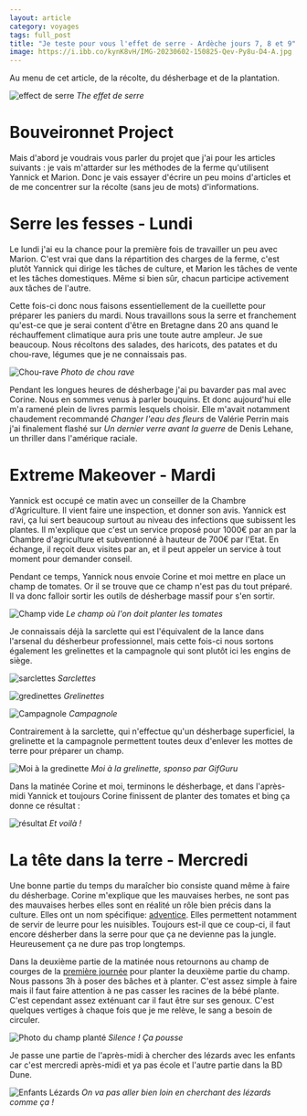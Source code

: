 ```yaml
---
layout: article 
category: voyages
tags: full_post
title: "Je teste pour vous l'effet de serre - Ardèche jours 7, 8 et 9"
image: https://i.ibb.co/kynK8vH/IMG-20230602-150825-Qev-Py8u-D4-A.jpg
---
```


Au menu de cet article, de la récolte, du désherbage et de la plantation. 

![effect de serre](https://i.ibb.co/kynK8vH/IMG-20230602-150825-Qev-Py8u-D4-A.jpg)
_The effet de serre_

<!--more-->

# Bouveironnet Project

Mais d'abord je voudrais vous parler du projet que j'ai pour les articles suivants : je vais m'attarder sur les méthodes de la ferme qu'utilisent Yannick et Marion. Donc je vais essayer d'écrire un peu moins d'articles et de me concentrer sur la récolte (sans jeu de mots) d'informations.

# Serre les fesses - Lundi

Le lundi j'ai eu la chance pour la première fois de travailler un peu avec Marion. C'est vrai que dans la répartition des charges de la ferme, c'est plutôt Yannick qui dirige les tâches de culture, et Marion les tâches de vente et les tâches domestiques. Même si bien sûr, chacun participe activement aux tâches de l'autre.

Cette fois-ci donc nous faisons essentiellement de la cueillette pour préparer les paniers du mardi. 
Nous travaillons sous la serre et franchement qu'est-ce que je serai content d'être en Bretagne dans 20 ans quand le réchauffement climatique aura pris une toute autre ampleur. Je sue beaucoup. 
Nous récoltons des salades, des haricots, des patates et du chou-rave, légumes que je ne connaissais pas. 

![Chou-rave](https://i.ibb.co/qWRwPGm/IMG-20230531-163439-eue0c7-C883.jpg)
_Photo de chou rave_

Pendant les longues heures de désherbage j'ai pu bavarder pas mal avec Corine. Nous en sommes venus à parler bouquins. Et donc aujourd'hui elle m'a ramené plein de livres parmis lesquels choisir. Elle m'avait notamment chaudement recommandé _Changer l'eau des fleurs_ de Valérie Perrin mais j'ai finalement flashé sur _Un dernier verre avant la guerre_ de Denis Lehane, un thriller dans l'amérique raciale. 

# Extreme Makeover - Mardi 

Yannick est occupé ce matin avec un conseiller de la Chambre d'Agriculture. Il vient faire une inspection, et donner son avis. Yannick est ravi, ça lui sert beaucoup surtout au niveau des infections que subissent les plantes. Il m'explique que c'est un service proposé pour 1000€ par an par la Chambre d'agriculture et subventionné à hauteur de 700€ par l'Etat. En échange, il reçoit deux visites par an, et il peut appeler un service à tout moment pour demander conseil. 

Pendant ce temps, Yannick nous envoie Corine et moi mettre en place un champ de tomates. Or il se trouve que ce champ n'est pas du tout préparé. Il va donc falloir sortir les outils de désherbage massif pour s'en sortir.

![Champ vide](https://i.ibb.co/mXTQKXg/IMG-20230530-094307-Kl48p-Cw-T87.jpg)
_Le champ où l'on doit planter les tomates_

Je connaissais déjà la sarclette qui est l'équivalent de la lance dans l'arsenal du désherbeur professionnel, mais cette fois-ci nous sortons également les grelinettes et la campagnole qui sont plutôt ici les engins de siège.

![sarclettes](https://i.ibb.co/51kG6tm/IMG-20230530-094209-3-VZTsqv-N9-E.jpg)
_Sarclettes_

![gredinettes](https://i.ibb.co/ng1VDVn/IMG-20230530-094239-AHk-Ec7a-L5-R.jpg)
_Grelinettes_

![Campagnole](https://i.ibb.co/k5XKbBF/IMG-20230530-094135-BIJn-HOm-E0g.jpg)
_Campagnole_

Contrairement à la sarclette, qui n'effectue qu'un désherbage superficiel, la grelinette et la campagnole permettent toutes deux d'enlever les mottes de terre pour préparer un champ.

![Moi à la gredinette](https://i.ibb.co/bvwsBtg/Gif-20230531160244511-by-gifguru.gif)
_Moi à la grelinette, sponso par GifGuru_

Dans la matinée Corine et moi, terminons le désherbage, et dans l'après-midi Yannick et toujours Corine finissent de planter des tomates et bing ça donne ce résultat : 

![résultat](https://i.ibb.co/WWgZ2yv/IMG-20230530-185508-PHQp2-JWu8v.jpg)
_Et voilà !_

# La tête dans la terre - Mercredi

Une bonne partie du temps du maraîcher bio consiste quand même à faire du désherbage. Corine m'explique que les mauvaises herbes, ne sont pas des mauvaises herbes elles sont en réalité un rôle bien précis dans la culture. Elles ont un nom spécifique: [adventice](https://fr.m.wikipedia.org/wiki/Adventice). Elles permettent notamment de servir de leurre pour les nuisibles.
Toujours est-il que ce coup-ci, il faut encore désherber dans la serre pour que ça ne devienne pas la jungle.
Heureusement ça ne dure pas trop longtemps.

Dans la deuxième partie de la matinée nous retournons au champ de courges de la [première journée](ardeche-1) pour planter la deuxième partie du champ. Nous passons 3h à poser des bâches et à planter. C'est assez simple à faire mais il faut faire attention à ne pas casser les racines de la bébé plante. C'est cependant assez exténuant car il faut être sur ses genoux. C'est quelques vertiges à chaque fois que je me relève, le sang a besoin de circuler.

![Photo du champ planté](https://i.ibb.co/R6X7GvX/IMG-20230531-163930-u-Bv41-UAv8e.jpg)
_Silence ! Ça pousse_

Je passe une partie de l'après-midi à chercher des lézards avec les enfants car c'est mercredi après-midi et ya pas école et l'autre partie dans la BD Dune. 

![Enfants Lézards](https://i.ibb.co/kGj5ttd/photocollage-202362151926458-pl-CWp-Rqa9-T.jpg)
_On va pas aller bien loin en cherchant des lézards comme ça !_
